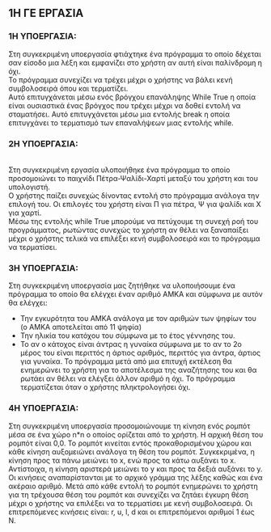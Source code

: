 ## 1Η ΓΕ ΕΡΓΑΣΙΑ

### 1Η ΥΠΟΕΡΓΑΣΙΑ:
Στη συγκεκριμένη υποεργασία φτιάχτηκε ένα πρόγραμμα το οποίο δέχεται σαν είσοδο μια λέξη και εμφανίζει στο χρήστη αν αυτή είναι παλίνδρομη η όχι. 
<BR> Το πρόγραμμα συνεχίζει να τρέχει μέχρι ο χρήστης να βάλει κενή συμβολοσειρά όπου και τερματίζει. 
<BR> Αυτό επιτυγχάνεται μέσω ενός βρόγχου επανάληψης While True η οποία είναι ουσιαστικά ένας βρόγχος που τρέχει μέχρι να δοθεί εντολή να σταματήσει. Αυτό επιτυγχάνεται μέσω μια εντολής break η οποία επιτυγχάνει το τερματισμό των επαναλήψεων μιας εντολής while.

### 2Η ΥΠΟΕΡΓΑΣΙΑ:
<BR>Στη συγκεκριμένη εργασία υλοποιήθηκε ένα πρόγραμμα το οποίο προσομοιώνει το παιχνίδι Πέτρα-Ψαλίδι-Χαρτί μεταξύ του χρήστη και του υπολογιστή. 
<BR>Ο χρήστης παίζει συνεχώς δίνοντας εντολή στο πρόγραμμα ανάλογα την επιλογή του. Οι επιλογές του χρήστη είναι Π για πέτρα,  Ψ για ψαλίδι και Χ για χαρτί. 
<BR> Μέσω της εντολής while True μπορούμε να πετύχουμε τη συνεχή ροή του προγράμματος, ρωτώντας συνεχώς το χρήστη αν θέλει να ξαναπαίξει μέχρι ο χρήστης τελικά να επιλέξει κενή συμβολοσειρά και το πρόγραμμα να τερματίσει. 

### 3Η ΥΠΟΕΡΓΑΣΙΑ:
Στη συγκεκριμένη υποεργασία μας ζητήθηκε να υλοποιήσουμε ένα πρόγραμμα το οποίο θα ελέγχει έναν αριθμό ΑΜΚΑ και σύμφωνα με αυτόν θα ελέγχει:
* Την εγκυρότητα του ΑΜΚΑ ανάλογα με τον αριθμών των ψηφίων του (ο ΑΜΚΑ αποτελείται από 11 ψηφία)
* Την ηλικία του κατόχου του σύμφωνα με το έτος γέννησης του.
* Το αν ο κάτοχος είναι άντρας η γυναίκα σύμφωνα με το αν το 2ο μέρος του είναι περιττός η άρτιος αριθμός, περιττός για άντρα, άρτιος για γυναίκα.
Το πρόγραμμα μετά από μια επιτυχή εκτέλεση θα ενημερώνει το χρήστη για το αποτέλεσμα της αναζήτησης του και θα ρωτάει αν θέλει να ελέγξει άλλον αριθμό η όχι. Το πρόγραμμα τερματίζεται όταν ο χρήστης πληκτρολογήσει όχι.

### 4Η ΥΠΟΕΡΓΑΣΙΑ:
Στη συγκεκριμένη υποεργασία προσομοιώνουμε τη κίνηση ενός ρομπότ μέσα σε ένα χώρο n*n ο οποίος ορίζεται από το χρήστη. 
Η αρχική θέση του ρομπότ είναι 0,0. 
Το ρομπότ κινείται εντός προκαθορισμένου χώρου και κάθε κίνηση αυξομειώνει ανάλογα τη θέση του ρομπότ. 
Συγκεκριμένα, η κίνηση προς τα πάνω μειώνει το x, ενώ προς τα κάτω αυξάνει το x. 
Αντίστοιχα, η κίνηση αριστερά μειώνει το y και προς τα δεξιά αυξάνει το y. Οι κινήσεις αναπαρίστανται με το αρχικό γράμμα της λέξης καθώς και ένα ακέραιο αριθμό. 
Μετά από κάθε εντολή το ρομπότ ενημερώνει το χρήστη για τη τρέχουσα θέση του ρομπότ και συνεχίζει να ζητάει έγκυρη θέση μέχρι ο χρήστης να επιλέξει να το τερματίσει με κενή συμβολοσειρά. 
Οι επιτρεπόμενες κινήσεις είναι: r, u, l, d και οι επιτρεπόμενοι αριθμοί 1 έως Ν.